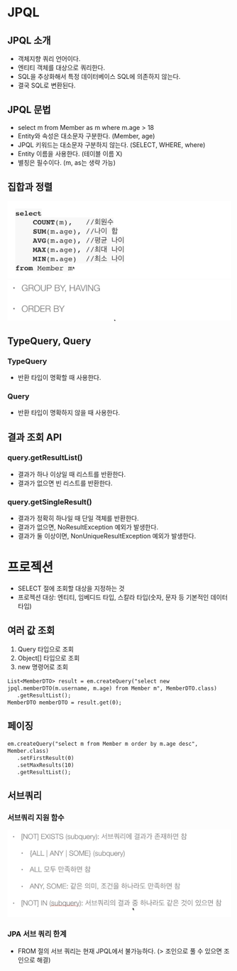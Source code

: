 # JPQL

## JPQL 소개
- 객체지향 쿼리 언어이다.
- 엔티티 객체를 대상으로 쿼리한다.
- SQL을 추상화해서 특정 데이터베이스 SQL에 의존하지 않는다.
- 결국 SQL로 변환된다.

## JPQL 문법
- select m from Member as m where m.age > 18
- Entity와 속성은 대소문자 구분한다. (Member, age)
- JPQL 키워드는 대소문자 구분하지 않는다. (SELECT, WHERE, where)
- Entity 이름을 사용한다. (테이블 이름 X)
- 별칭은 필수이다. (m, as는 생략 가능)

## 집합과 정렬
![img.png](images/img.png)
![img_1.png](images/img_1.png)

## TypeQuery, Query

### TypeQuery
- 반환 타입이 명확할 때 사용한다.

### Query
- 반환 타입이 명확하지 않을 때 사용한다.

## 결과 조회 API

### query.getResultList()
- 결과가 하나 이상일 때 리스트를 반환한다.
- 결과가 없으면 빈 리스트를 반환한다.

### query.getSingleResult()
- 결과가 정확히 하나일 때 단일 객체를 반환한다.
- 결과가 없으면, NoResultException 예외가 발생한다.
- 결과가 둘 이상이면, NonUniqueResultException 예외가 발생한다.

# 프로젝션

- SELECT 절에 조회할 대상을 지정하는 것
- 프로젝션 대상: 엔티티, 임베디드 타입, 스칼라 타입(숫자, 문자 등 기본적인 데이터 타입)

## 여러 값 조회
1. Query 타입으로 조회
2. Object[] 타입으로 조회
3. new 명령어로 조회
```
List<MemberDTO> result = em.createQuery("select new jpql.memberDTO(m.username, m.age) from Member m", MemberDTO.class)
   .getResultList();
MemberDTO memberDTO = result.get(0);
```

## 페이징
```
em.createQuery("select m from Member m order by m.age desc", Member.class)
   .setFirstResult(0)
   .setMaxResults(10)
   .getResultList();
```

## 서브쿼리

### 서브쿼리 지원 함수
![img_2.png](images/img_2.png)

### JPA 서브 쿼리 한계
- FROM 절의 서브 쿼리는 현재 JPQL에서 불가능하다. (> 조인으로 풀 수 있으면 조인으로 해결)
